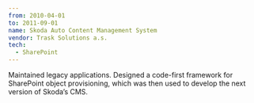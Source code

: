 ```yaml
---
from: 2010-04-01
to: 2011-09-01
name: Skoda Auto Content Management System
vendor: Trask Solutions a.s.
tech:
  - SharePoint
---
```

Maintained legacy applications.
Designed a code-first framework for SharePoint object provisioning, which was
then used to develop the next version of Skoda&rsquo;s CMS.